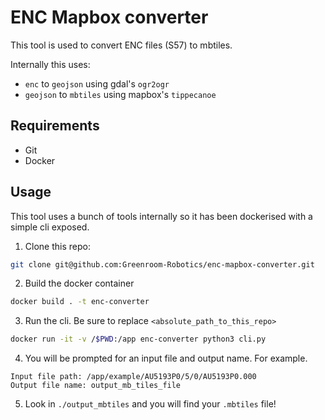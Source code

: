 # ENC Mapbox converter

This tool is used to convert ENC files (S57) to mbtiles.

Internally this uses:

- `enc` to `geojson` using gdal's `ogr2ogr`
- `geojson` to `mbtiles` using mapbox's `tippecanoe`

## Requirements

- Git
- Docker

## Usage

This tool uses a bunch of tools internally so it has been dockerised with a simple cli exposed.

1. Clone this repo:

```bash
git clone git@github.com:Greenroom-Robotics/enc-mapbox-converter.git
```

2. Build the docker container

```bash
docker build . -t enc-converter
```

3. Run the cli. Be sure to replace `<absolute_path_to_this_repo>`

```bash
docker run -it -v /$PWD:/app enc-converter python3 cli.py
```

4. You will be prompted for an input file and output name. For example.

```
Input file path: /app/example/AU5193P0/5/0/AU5193P0.000
Output file name: output_mb_tiles_file

```

5. Look in `./output_mbtiles` and you will find your `.mbtiles` file!
